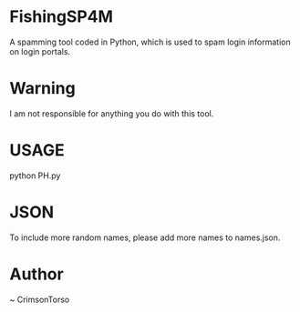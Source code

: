 # FishingSP4M
A spamming tool coded in Python, which is used to spam login information on login portals.

# Warning
I am not responsible for anything you do with this tool.

# USAGE

python PH.py

# JSON
To include more random names, please add more names to names.json.

# Author
~ CrimsonTorso
